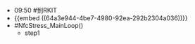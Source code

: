 - 09:50 #到RKIT
- {{embed ((64a3e944-4be7-4980-92ea-292b2304a036))}}
- #NfcStress_MainLoop()
	- step1